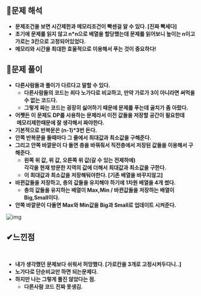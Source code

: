 ## **👀문제 해석**

-   **문제조건을 보면 시간제한과 메모리조건이 빡센걸 알 수 있다. \[진짜 빡세다\]**
-   **초기에 문제를 읽지 않고 n\*n으로 배열을 할당했는데 문제를 읽어보니 높이는 n이고 가로는 3칸으로 고정되어있었다.**
-   **메모리와 시간을 최대한 효울적으로 이용해서 푸는 것이 중요하다!**

## **🔎문제 풀이**

-   **다른사람들과 풀이가 다르다고 말할 수 있다.**  
    -   **다른사람들의 코드는 죄다 노가다로 비교하고, 만약 가로가 3이 아니라면 써먹을 수 없는 코드다.**
    -   **그렇게 짜는 코드는 굉장히 싫어하기 때문에 문제를 푸는데 골치가 좀 아팠다.**
-   **어쨋든 이 문제도 DP를 사용하는 문제라서 이전 값들을 저장할 공간이 필요한데**  
     **메모리제한때문에 잘 생각해서 짜야한다.**
-   **기본적으로 반복문은 (n-1)\*3번 돈다.**
-   **안쪽 반복문을 돌때마다 그 줄에서 최대값과 최소값을 구해준다.**
-   **그리고 안쪽 바깥문이 다 돌면 층을 바꿔줘서 직전층에서 저장된 값들을 이용해서 구해준다.**
    -   **왼쪽 위 값, 위 값, 오른쪽 위 값(갈 수 있는 전제하에)**  
        **각각을 현재 방문한 지역의 값에 더해서 최대값과 최소값을 구한다.**
    -   **이 최대값과 최소값을 저장해둬야한다. \[기존 배열을 바꾸지않고\]**
-   **바뀐값들을 저장하고, 층의 값들을 유지해야 하기에 1차원 배열을 4개 썼다.**
    -   **층의 값들을 유지하는 배열이 Max,Min / 바뀐값들을 저장하는 배열이 Big,Small이다.**
-   **안쪽 바깥문이 다돌면 Max와 Min값을 Big과 Small로 업데이트 시켜준다.**

![img](https://user-images.githubusercontent.com/99114456/212240203-419f630c-7b92-43f9-8e8e-d094f6ee08b1.png)


## **✔느낀점**
​
-   **내가 생각했던 문제보다 쉬워서 허망했다. \[가로칸을 3개로 고정시켜두다니..\]**
-   **노가다로 단순비교만 하면 되는문제다.**
-   **하지만 나는 그렇게 풀진 않았다는 점.**
    -   **다른사람 코드 진짜 못생김.**